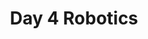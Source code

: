 ---
layout: page
title: Day 4 Robotics
excerpt: "How to build your own robot."
modified: 2018-06-13
---